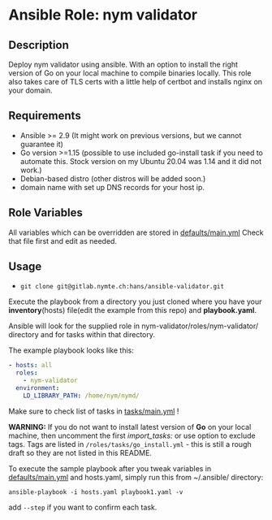 # Ansible Role: nym validator

## Description

Deploy nym validator using ansible. With an option to install the right version of Go on your local machine to compile binaries locally.
This role also takes care of TLS certs with a little help of certbot and installs nginx on your domain. 


## Requirements

- Ansible >= 2.9 (It might work on previous versions, but we cannot guarantee it)
- Go version >=1.15 (possible to use included go-install task if you need to automate this. Stock version on my Ubuntu 20.04 was 1.14 and it did not work.)
- Debian-based distro (other distros will be added soon.)
- domain name with set up DNS records for your host ip. 

## Role Variables

All variables which can be overridden are stored in [defaults/main.yml](defaults/main.yml) 
Check that file first and edit as needed. 

## Usage


- `git clone git@gitlab.nymte.ch:hans/ansible-validator.git`

Execute the playbook from a directory you just cloned where you have your **inventory**(hosts) file(edit the example from this repo) and **playbook.yaml**. 

Ansible will look for the supplied role in nym-validator/roles/nym-validator/ directory and for tasks within that directory. 

The example playbook looks like this:
```yaml
- hosts: all
  roles: 
    - nym-validator
  environment: 
    LD_LIBRARY_PATH: /home/nym/nymd/
```

Make sure to check list of tasks in [tasks/main.yml](tasks/main.yml) ! 

**WARNING:** If you do not want to install latest version of **Go** on your local machine, then uncomment the first *import_tasks:* or use option to exclude tags. Tags are listed in `/roles/tasks/go_install.yml` - this is still a rough draft so they are not listed in this README.  

To execute the sample playbook after you tweak variables in [defaults/main.yml](defaults/main.yml) and hosts.yaml, simply run this from ~/.ansible/ directory:
```
ansible-playbook -i hosts.yaml playbook1.yaml -v 
```
add `--step` if you want to confirm each task. 
